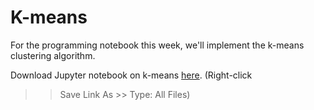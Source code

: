 # K-means

For the programming notebook this week, we'll implement the k-means clustering
algorithm.
 
Download  Jupyter notebook on k-means [here](data/k_means.ipynb). (Right-click
>> Save Link As >> Type: All Files)

